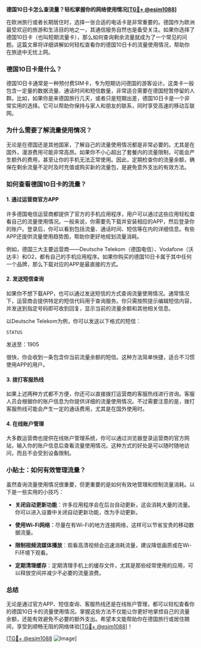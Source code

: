 **德国10日卡怎么查流量？轻松掌握你的网络使用情况[[TG💪+ @esim1088](https://t.me/s/esim1088)]**

在欧洲旅行或者长期居住时，选择一张合适的电话卡是非常重要的。德国作为欧洲最受欢迎的旅游和生活目的地之一，其通信服务自然也是备受关注。如果你选择了德国10日卡（也叫短期流量卡），那么如何查询剩余流量就成为了一个常见的问题。这篇文章将详细讲解如何轻松查看你的德国10日卡的流量使用情况，帮助你在旅途中无忧上网。

### 德国10日卡是什么？

德国10日卡通常是一种预付费SIM卡，专为短期访问德国的游客设计。这类卡一般包含一定量的数据流量、通话时间和短信数量，非常适合需要在德国短暂停留的人群。比如，如果你是来德国旅行几天，或者只是短期出差，德国10日卡是一个非常实用的选择。它可以帮助你保持与家人和朋友的联系，同时享受高速的移动互联网。

### 为什么需要了解流量使用情况？

无论是在德国还是其他国家，了解自己的流量使用情况都是非常必要的。尤其是在国外，漫游费用可能非常高昂。如果你不小心超出了套餐内的流量限制，可能会产生额外的费用，甚至让你的手机无法正常使用。因此，定期检查你的流量余额，确保在剩余流量不足时及时充值或购买新的流量包，是避免意外支出的有效方法。

### 如何查看德国10日卡的流量？

#### 1. **通过运营商官方APP**
许多德国电信运营商都提供了官方的手机应用程序，用户可以通过这些应用轻松查看自己的流量使用情况。一般来说，你需要先下载并安装相应的APP，然后登录你的账户。登录后，你可以看到包括流量、通话时间、短信等在内的详细信息。有些APP还提供流量使用趋势图，帮助你更好地规划流量消耗。

例如，德国三大主要运营商——Deutsche Telekom（德国电信）、Vodafone（沃达丰）和O2，都有自己的手机应用程序。如果你购买的德国10日卡属于其中任何一个品牌，那么下载对应的APP是最直接的方式。

#### 2. **发送短信查询**
如果你不想下载APP，也可以通过发送短信的方式查询流量使用情况。通常情况下，运营商会提供特定的短信代码用于查询服务。你只需按照提示编辑短信内容，并发送到指定号码即可收到回复，显示当前的流量余额和其他相关信息。

以Deutsche Telekom为例，你可以发送以下格式的短信：
```
STATUS
```
发送至：1905

很快，你会收到一条包含你当前流量余额的短信。这种方法简单快捷，适合不习惯使用APP的用户。

#### 3. **拨打客服热线**
如果上述两种方式都不方便，你还可以直接拨打运营商的客服热线进行咨询。客服人员会根据你的账户信息为你提供详细的流量使用情况。不过需要注意的是，拨打客服热线可能会产生一定的通话费用，尤其是在国外使用时。

#### 4. **在线账户管理**
大多数运营商也提供在线账户管理系统，你可以通过浏览器登录运营商的官方网站，输入你的账户信息后查看流量使用情况。这种方式的好处是可以随时随地访问，而且不会受到设备限制。

### 小贴士：如何有效管理流量？

虽然查询流量使用情况很重要，但更重要的是如何有效地管理和控制流量消耗。以下是一些实用的小技巧：

- **关闭自动更新功能**：许多应用程序会在后台自动更新，这会消耗大量的流量。你可以进入设置中关闭自动更新功能，改为手动更新。
  
- **使用Wi-Fi网络**：尽量在有Wi-Fi的地方连接网络，这样可以节省宝贵的移动数据流量。

- **限制视频流媒体播放**：观看高清视频会迅速消耗流量，建议降低画质或在Wi-Fi环境下观看。

- **定期清理缓存**：定期清理手机上的缓存文件，尤其是那些经常使用的应用，可以释放空间并减少不必要的流量浪费。

### 总结

无论是通过官方APP、短信查询、客服热线还是在线账户管理，都可以轻松查看你的德国10日卡的流量使用情况。掌握这些方法不仅能让你更好地掌控自己的流量余额，还能有效避免不必要的额外支出。希望本文能帮助你在德国旅行或居住期间，享受到顺畅无阻的网络体验[[TG💪+ @esim1088](https://t.me/s/esim1088)]！

[[TG💪+ @esim1088](https://t.me/s/esim1088) ![Image](https://i.postimg.cc/4NQfJmqS/Snipaste-2025-05-13-00-14-12.png)]